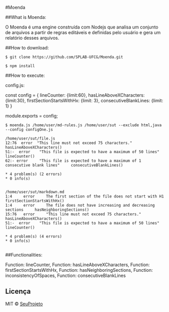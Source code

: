 #Moenda

##What is Moenda:

O Moenda é uma engine construída com Nodejs que analisa um conjunto de arquivos a partir de regras editáveis e definidas pelo usuário e gera um relatório desses arquivos.

##How to download:

```
$ git clone https://github.com/SPLAB-UFCG/Moenda.git

$ npm install
```

##How to execute:


config.js: 

const config = {
  lineCounter: {limit:60},
  hasLineAboveXCharacters: {limit:30},
  firstSectionStartsWithHx: {limit: 3},
  consecutiveBlankLines: {limit: 1}
}

module.exports = config;

```
$ moenda.js /home/user/md-rules.js /home/user/sut --exclude html,java  --config configOne.js

/home/user/sut/file.js
12:76  error  "This line must not exceed 75 characters."     hasLineAboveXCharacters()
51:-  error    "This file is expected to have a maximum of 50 lines"   lineCounter()
62:- error     "This file is expected to have a maximum of 1 consecutive blank lines"     consecutiveBlankLines()

* 4 problem(s) (2 errors)
* 0 info(s)


/home/user/sut/markdown.md
1:4     error     The first section of the file does not start with H1     firstSectionStartsWithHx()
1:4     error     The file does not have increasing and decreasing sections     hasNeighboringSections()
15:76   error     "This line must not exceed 75 characters."     hasLineAboveXCharacters()
51:-  error    "This file is expected to have a maximum of 50 lines"   lineCounter()

* 4 problem(s) (4 errors)
* 0 info(s)
  

```

##Functionalities:

  Function: lineCounter,
  Function: hasLineAboveXCharacters,
  Function: firstSectionStartsWithHx,
  Function: hasNeighboringSections,
  Function: inconsistencyOfSpaces,
  Function: consecutiveBlankLines




## Licença

MIT © [SeuProjeto]()
